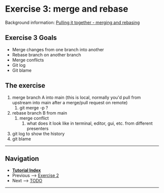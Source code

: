 # Exercise 3: merge and rebase

Background information: [Pulling it together - merging and rebasing](./merging-and-rebasing.md)

## Exercise 3 Goals

- Merge changes from one branch into another
- Rebase branch on another branch
- Merge conflicts
- Git log
- Git blame

## The exercise

1. merge branch A into main (this is local, normally you'd pull from upstream into main after a merge/pull request on remote)
    1. git merge -p ?
2. rebase branch B from main
    1. merge conflict
        1. what does it look like in terminal, editor, gui, etc. from different presenters
3. git log to show the history
4. git blame

---

## Navigation

- [**Tutorial Index**](../README.md#tutorial-outline)
- Previous --> [Exercise 2](./ex2-local-branch-and-commit.md)
- Next --> [TODO](TODO)

---
